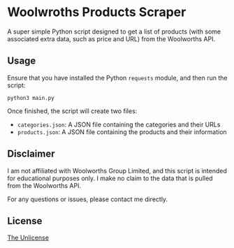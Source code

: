 # Woolwroths Products Scraper
A super simple Python script designed to get a list of products (with some associated extra data, such as price and URL) from the Woolworths API. 

## Usage
Ensure that you have installed the Python `requests` module, and then run the script:

```python3 main.py```

Once finished, the script will create two files:
- `categories.json`: A JSON file containing the categories and their URLs
- `products.json`: A JSON file containing the products and their information

## Disclaimer
I am not affiliated with Woolworths Group Limited, and this script is intended for educational purposes only. I make no claim to the data that is pulled from the Woolworths API.

For any questions or issues, please contact me directly.

## License
[The Unlicense](https://unlicense.org)